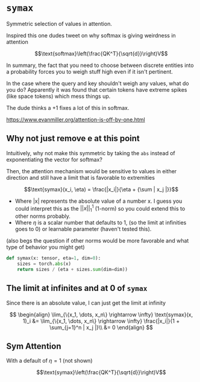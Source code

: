 # `symax`

Symmetric selection of values in attention.

Inspired this one dudes tweet on why softmax is giving weirdness in attention

$$\text{softmax}\left(\frac{QK^T}{\sqrt{d}}\right)V$$

In summary, the fact that you need to choose between discrete entities into a probability forces you to weigh stuff high even if it isn't pertinent.

In the case where the query and key shouldn't weigh any values, what do you do? Apparently it was found that certain tokens have extreme spikes (like space tokens) which mess things up.

The dude thinks a +1 fixes a lot of this in softmax.

https://www.evanmiller.org/attention-is-off-by-one.html

## Why not just remove e at this point

Intuitively, why not make this symmetric by taking the `abs` instead of exponentiating the vector for softmax?

Then, the attention mechanism would be sensitive to values in either direction and still have a limit that is favorable to extremities

$$\text{symax}(x_i, \eta) = \frac{|x_i|}{\eta + {\sum | x_j |}}$$

-   Where |x| represents the absolute value of a number x. I guess you could interpret this as the $||x||_1^1$ (1-norm) so you could extend this to other norms probably.
-   Where $\eta$ is a scalar number that defaults to 1, (so the limit at infinities goes to 0) or learnable parameter (haven't tested this).

(also begs the question if other norms would be more favorable and what type of behavior you might get)

```python
def symax(x: tensor, eta=1, dim=0):
    sizes = torch.abs(x)
    return sizes / (eta + sizes.sum(dim=dim))
```

## The limit at infinites and at 0 of `symax`

Since there is an absolute value, I can just get the limit at infinity

$$
\begin{align}
	\lim_{\{x_1, \dots, x_n\} \rightarrow \infty} \text{symax}(x, 1)_i
	 &= \lim_{\{x_1, \dots, x_n\} \rightarrow \infty} \frac{|x_i|}{1 + \sum_{j=1}^n | x_j |}\\
&= 0
\end{align}
$$

## Sym Attention

With a default of $\eta=1$ (not shown)

$$\text{symax}\left(\frac{QK^T}{\sqrt{d}}\right)V$$
